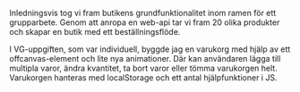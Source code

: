 Inledningsvis tog vi fram butikens grundfunktionalitet inom ramen för ett grupparbete. Genom att anropa en web-api tar vi fram 20 olika produkter och skapar en butik med ett beställningsflöde.  

I VG-uppgiften, som var individuell, byggde jag en varukorg med hjälp av ett offcanvas-element och lite nya animationer. Där kan användaren lägga till multipla varor, ändra kvantitet,
ta bort varor eller tömma varukorgen helt. Varukorgen hanteras med localStorage och ett antal hjälpfunktioner i JS.